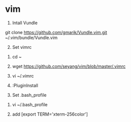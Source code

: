 vim
===

1. Intall Vundle

  git clone https://github.com/gmarik/Vundle.vim.git ~/.vim/bundle/Vundle.vim



2. Set vimrc

  1) cd ~

  2) wget https://github.com/seyang/vim/blob/master/.vimrc

  3) vi ~/.vimrc

  4) :PluginInstall



3. Set .bash_profile

  1) vi ~/.bash_profile
  
  2) add [export TERM='xterm-256color']
